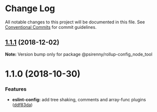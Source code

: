 # Change Log

All notable changes to this project will be documented in this file.
See [Conventional Commits](https://conventionalcommits.org) for commit guidelines.

## [1.1.1](https://github.com/psirenny/monorepo/tree/master/packages/rollup-config_node_tool/compare/@psirenny/rollup-config_node_tool@1.1.0...@psirenny/rollup-config_node_tool@1.1.1) (2018-12-02)

**Note:** Version bump only for package @psirenny/rollup-config_node_tool





# 1.1.0 (2018-10-30)


### Features

* **eslint-config:** add tree shaking, comments and array-func plugins ([ddf83da](https://github.com/psirenny/monorepo/tree/master/packages/rollup-config_node_tool/commit/ddf83da))
